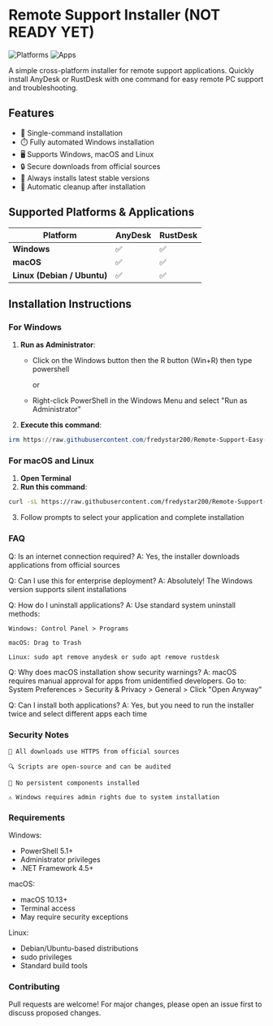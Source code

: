 # Remote Support Installer (NOT READY YET)

![Platforms](https://img.shields.io/badge/Platforms-Windows%20%7C%20macOS%20%7C%20Linux-blue)
![Apps](https://img.shields.io/badge/Apps-AnyDesk%20%7C%20RustDesk-green)


A simple cross-platform installer for remote support applications. Quickly install AnyDesk or RustDesk with one command for easy remote PC support and troubleshooting.

## Features

- 🚀 Single-command installation
- ⏱️ Fully automated Windows installation
- 🖥️ Supports Windows, macOS and Linux
- 🔒 Secure downloads from official sources
- 🔄 Always installs latest stable versions
- 🧹 Automatic cleanup after installation

## Supported Platforms & Applications

| Platform | AnyDesk | RustDesk |
|----------|---------|----------|
| **Windows** | ✅ | ✅ |
| **macOS** | ✅ | ✅ |
| **Linux (Debian / Ubuntu)** | ✅ | ✅ |

## Installation Instructions

### For Windows
1. **Run as Administrator**:
   - Click on the Windows button then the R button (Win+R) then type powershell
     
     or
   
   - Right-click PowerShell in the Windows Menu and select "Run as Administrator"
   
2. **Execute this command**:
```powershell
irm https://raw.githubusercontent.com/fredystar200/Remote-Support-Easy-Install/main/Win.ps1 | iex
```

### For macOS and Linux
1. **Open Terminal**
2. **Run this command**:
```bash
curl -sL https://raw.githubusercontent.com/fredystar200/Remote-Support-Easy-Install/main/Bash.sh | bash
```
3. Follow prompts to select your application and complete installation

### FAQ

Q: Is an internet connection required?
A: Yes, the installer downloads applications from official sources

Q: Can I use this for enterprise deployment?
A: Absolutely! The Windows version supports silent installations

Q: How do I uninstall applications?
A: Use standard system uninstall methods:

    Windows: Control Panel > Programs

    macOS: Drag to Trash

    Linux: sudo apt remove anydesk or sudo apt remove rustdesk

Q: Why does macOS installation show security warnings?
A: macOS requires manual approval for apps from unidentified developers. Go to:
System Preferences > Security & Privacy > General > Click "Open Anyway"

Q: Can I install both applications?
A: Yes, but you need to run the installer twice and select different apps each time

### Security Notes

    🔐 All downloads use HTTPS from official sources

    🔍 Scripts are open-source and can be audited

    🧩 No persistent components installed

    ⚠️ Windows requires admin rights due to system installation

### Requirements

Windows:
   - PowerShell 5.1+
   - Administrator privileges
   - .NET Framework 4.5+
        
 macOS:
   - macOS 10.13+
   - Terminal access
   - May require security exceptions
        
Linux:
   - Debian/Ubuntu-based distributions
   - sudo privileges
   - Standard build tools

### Contributing

Pull requests are welcome! For major changes, please open an issue first to discuss proposed changes.
